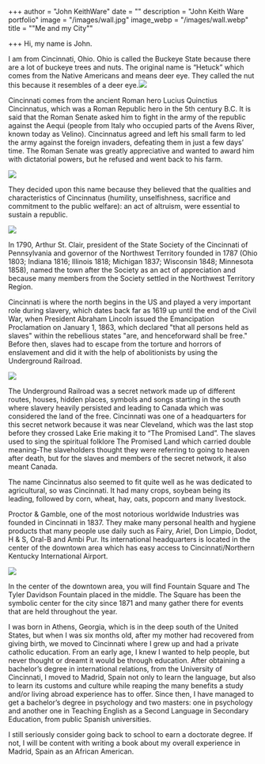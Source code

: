 +++
author = "John KeithWare"
date = ""
description = "John Keith Ware portfolio"
image = "/images/wall.jpg"
image_webp = "/images/wall.webp"
title = "\"Me and my City\""

+++
Hi, my name is John.

I am from Cincinnati, Ohio. Ohio is called the Buckeye State because there are a lot of buckeye trees and nuts. The original name is “Hetuck” which comes from the Native Americans and means deer eye. They called the nut this because it resembles of a deer eye.![](/images/buckeye.jpg)

Cincinnati comes from the ancient Roman hero Lucius Quinctius Cincinnatus, which was a Roman Republic hero in the 5th century B.C. It is said that the Roman Senate asked him to fight in the army of the republic against the Aequi (people from Italy who occupied parts of the Avens River, known today as Velino). Cincinnatus agreed and left his small farm to led the army against the foreign invaders, defeating them in just a few days’ time. The Roman Senate was greatly appreciative and wanted to award him with dictatorial powers, but he refused and went back to his farm.

![](/images/cincinnatus2.jpg)

They decided upon this name because they believed that the qualities and characteristics of Cincinnatus (humility, unselfishness, sacrifice and commitment to the public welfare): an act of altruism, were essential to sustain a republic.

![](/images/washington.jpg)

In 1790, Arthur St. Clair, president of the State Society of the Cincinnati of Pennsylvania and governor of the Northwest Territory founded in 1787 (Ohio 1803; Indiana 1816; Illinois 1818; Michigan 1837; Wisconsin 1848; Minnesota 1858), named the town after the Society as an act of appreciation and because many members from the Society settled in the Northwest Territory Region.

Cincinnati is where the north begins in the US and played a very important role during slavery, which dates back far as 1619 up until the end of the Civil War, when President Abraham Lincoln issued the Emancipation Proclamation on January 1, 1863, which declared "that all persons held as slaves" within the rebellious states "are, and henceforward shall be free." Before then, slaves had to escape from the torture and horrors of enslavement and did it with the help of abolitionists by using the Underground Railroad.

![](/images/abraham_lincoln_o-77_matte_collodion_print.jpg)

The Underground Railroad was a secret network made up of different routes, houses, hidden places, symbols and songs starting in the south where slavery heavily persisted and leading to Canada which was considered the land of the free. Cincinnati was one of a headquarters for this secret network because it was near Cleveland, which was the last stop before they crossed Lake Erie making it to “The Promised Land”. The slaves used to sing the spiritual folklore The Promised Land which carried double meaning-The slaveholders thought they were referring to going to heaven after death, but for the slaves and members of the secret network, it also meant Canada.

The name Cincinnatus also seemed to fit quite well as he was dedicated to agricultural, so was Cincinnati. It had many crops, soybean being its leading, followed by corn, wheat, hay, oats, popcorn and many livestock. 

Proctor & Gamble, one of the most notorious worldwide Industries was founded in Cincinnati in 1837. They make many personal health and hygiene products that many people use daily such as Fairy, Ariel, Don Limpio, Dodot, H & S, Oral-B and Ambi Pur. Its international headquarters is located in the center of the downtown area which has easy access to Cincinnati/Northern Kentucky International Airport.

![](/images/proctor.jpg)

In the center of the downtown area, you will find Fountain Square and The Tyler Davidson Fountain placed in the middle. The Square has been the symbolic center for the city since 1871 and many gather there for events that are held throughout the year.

I was born in Athens, Georgia, which is in the deep south of the United States, but when I was six months old, after my mother had recovered from giving birth, we moved to Cincinnati where I grew up and had a private catholic education. From an early age, I knew I wanted to help people, but never thought or dreamt it would be through education. After obtaining a bachelor’s degree in international relations, from the University of Cincinnati, I moved to Madrid, Spain not only to learn the language, but also to learn its customs and culture while reaping the many benefits a study and/or living abroad experience has to offer. Since then, I have managed to get a bachelor’s degree in psychology and two masters: one in psychology and another one in Teaching English as a Second Language in Secondary Education, from public Spanish universities.

I still seriously consider going back to school to earn a doctorate degree. If not, I will be content with writing a book about my overall experience in Madrid, Spain as an African American.